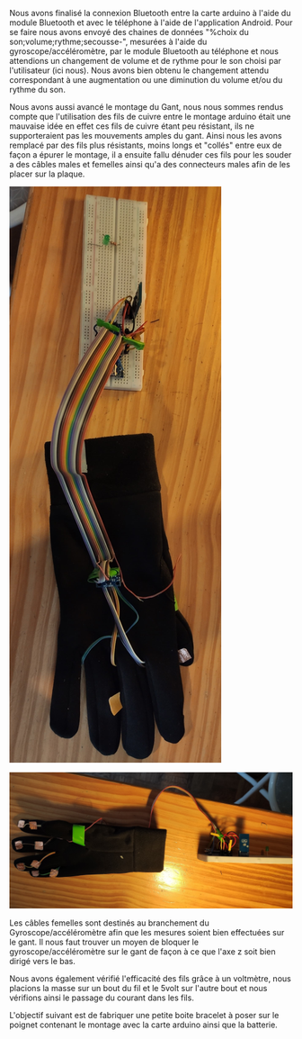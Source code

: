 Nous avons finalisé la connexion Bluetooth entre la carte arduino à l'aide du module Bluetooth et avec le téléphone à l'aide de  l'application Android. 
Pour se faire nous avons envoyé des chaines de données "%choix du son;volume;rythme;secousse-", mesurées à l'aide du gyroscope/accéléromètre,  par le module Bluetooth au téléphone et nous attendions un changement de volume et de rythme pour le son choisi par l'utilisateur (ici nous).
Nous avons bien obtenu le changement attendu correspondant à une augmentation ou une diminution du volume et/ou du rythme du son.



Nous avons aussi avancé le montage du Gant, nous nous sommes rendus compte que l'utilisation des fils de cuivre entre le montage arduino était une mauvaise idée en effet ces fils de cuivre étant peu résistant, ils ne supporteraient pas les mouvements amples du gant.
Ainsi nous les avons remplacé par des fils plus résistants, moins longs et "collés" entre eux de façon a épurer le montage, il a ensuite fallu dénuder ces fils pour les souder a des câbles males et femelles ainsi qu'a des connecteurs males afin de les placer sur la plaque.

![Gant + Montage arduino du Musiacano](https://github.com/Axel06c/Gant-Musical-Arduino/blob/master/lib/Images/Gant%202%20%2BMontage%20arduino.jpg)

![Gant du Musicano](https://github.com/Axel06c/Gant-Musical-Arduino/blob/master/lib/Images/Gant%202.jpg)

Les câbles femelles sont destinés au branchement du Gyroscope/accéléromètre afin que les mesures soient bien effectuées sur le gant.
Il nous faut trouver un moyen de bloquer le gyroscope/accéléromètre sur le gant de façon à ce que l'axe z soit bien dirigé vers le bas.

Nous avons également vérifié l'efficacité des fils grâce à un voltmètre, nous placions la masse sur un bout du fil et le 5volt sur l'autre bout et nous vérifions ainsi le passage du courant dans les fils.

L'objectif suivant est de fabriquer une petite boite bracelet à poser sur le poignet contenant le montage avec la carte arduino ainsi que la batterie.
